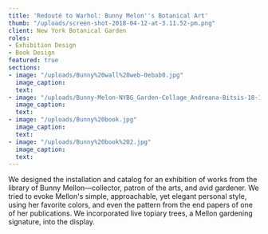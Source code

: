 ```yaml
---
title: 'Redouté to Warhol: Bunny Melon''s Botanical Art'
thumb: "/uploads/screen-shot-2018-04-12-at-3.11.52-pm.png"
client: New York Botanical Garden
roles:
- Exhibition Design
- Book Design
featured: true
sections:
- image: "/uploads/Bunny%20wall%20web-0ebab0.jpg"
  image_caption: 
  text: 
- image: "/uploads/Bunny-Melon-NYBG_Garden-Collage_Andreana-Bitsis-18-1000x662.jpg"
  image_caption: 
  text: 
- image: "/uploads/Bunny%20book.jpg"
  image_caption: 
  text: 
- image: "/uploads/Bunny%20book%202.jpg"
  image_caption: 
  text: 
---
```


We designed the installation and catalog for an exhibition of works from the library of Bunny Mellon—collector, patron of the arts, and avid gardener. We tried to evoke Mellon's simple, approachable, yet elegant personal style, using her favorite colors, and even the pattern from the end papers of one of her publications. We incorporated live topiary trees, a Mellon gardening signature, into the display.
